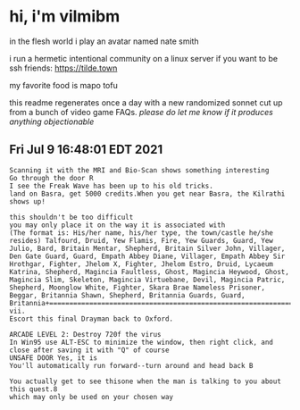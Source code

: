 # hi, i'm vilmibm

in the flesh world i play an avatar named nate smith

i run a hermetic intentional community on a linux server if you want to be ssh friends: https://tilde.town

my favorite food is mapo tofu

this readme regenerates once a day with a new randomized sonnet cut up from a bunch of video game FAQs.
_please do let me know if it produces anything objectionable_

## Fri Jul  9 16:48:01 EDT 2021

    Scanning it with the MRI and Bio-Scan shows something interesting
    Go through the door R
    I see the Freak Wave has been up to his old tricks.
    land on Basra, get 5000 credits.When you get near Basra, the Kilrathi shows up!
    
    this shouldn't be too difficult
    you may only place it on the way it is associated with
    (The format is: His/her name, his/her type, the town/castle he/she resides) Talfourd, Druid, Yew Flamis, Fire, Yew Guards, Guard, Yew Julio, Bard, Britain Mentar, Shepherd, Britain Silver John, Villager, Den Gate Guard, Guard, Empath Abbey Diane, Villager, Empath Abbey Sir Hrothgar, Fighter, Jhelom X, Fighter, Jhelom Estro, Druid, Lycaeum Katrina, Shepherd, Magincia Faultless, Ghost, Magincia Heywood, Ghost, Magincia Slim, Skeleton, Magincia Virtuebane, Devil, Magincia Patric, Shepherd, Moonglow White, Fighter, Skara Brae Nameless Prisoner, Beggar, Britannia Shawn, Shepherd, Britannia Guards, Guard, Britannia+=============================================================================+| vii.
    Escort this final Drayman back to Oxford.
    
    ARCADE LEVEL 2: Destroy 720f the virus
    In Win95 use ALT-ESC to minimize the window, then right click, and close after saving it with "Q" of course
    UNSAFE DOOR Yes, it is
    You'll automatically run forward--turn around and head back B
    
    You actually get to see thisone when the man is talking to you about this quest.8
    which may only be used on your chosen way
